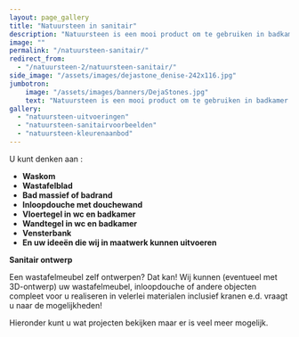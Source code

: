 ```yaml
---
layout: page_gallery
title: "Natuursteen in sanitair"
description: "Natuursteen is een mooi product om te gebruiken in badkamer en toilet."
image: ""
permalink: "/natuursteen-sanitair/"
redirect_from:
  - "/natuursteen-2/natuursteen-sanitair/"
side_image: "/assets/images/dejastone_denise-242x116.jpg"
jumbotron:
    image: "/assets/images/banners/DejaStones.jpg"
    text: "Natuursteen is een mooi product om te gebruiken in badkamer en toilet."
gallery: 
  - "natuursteen-uitvoeringen"
  - "natuursteen-sanitairvoorbeelden"
  - "natuursteen-kleurenaanbod"      
---
```


U kunt denken aan :

*   **Waskom**
*   **Wastafelblad**
*   **Bad massief of badrand**
*   **Inloopdouche met douchewand**
*   **Vloertegel in wc en badkamer**
*   **Wandtegel in wc en badkamer**
*   **Vensterbank**
*   **En uw ideeën die wij in maatwerk kunnen uitvoeren**

**Sanitair ontwerp**

Een wastafelmeubel zelf ontwerpen? Dat kan! Wij kunnen (eventueel met 3D-ontwerp) uw wastafelmeubel, inloopdouche of andere objecten compleet voor u realiseren in velerlei materialen inclusief kranen e.d. vraagt u naar de mogelijkheden!

Hieronder kunt u wat projecten bekijken maar er is veel meer mogelijk.